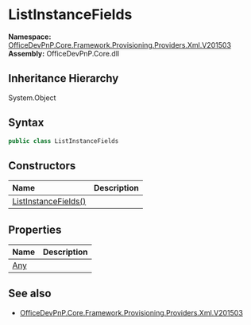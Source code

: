 # ListInstanceFields
  

**Namespace:** [OfficeDevPnP.Core.Framework.Provisioning.Providers.Xml.V201503](OfficeDevPnP.Core.Framework.Provisioning.Providers.Xml.V201503.md)  
**Assembly:** OfficeDevPnP.Core.dll  
## Inheritance Hierarchy
System.Object  
## Syntax
```C#
public class ListInstanceFields
```
## Constructors
|**Name**|**Description**|
|:-----|:-----|
| [ListInstanceFields()](OfficeDevPnP.Core.Framework.Provisioning.Providers.Xml.V201503.ListInstanceFields.Constructor1details.md) | 
## Properties
|**Name**|**Description**|
|:-----|:-----|
| [Any](OfficeDevPnP.Core.Framework.Provisioning.Providers.Xml.V201503.ListInstanceFields.Any.md) | 
## See also
- [OfficeDevPnP.Core.Framework.Provisioning.Providers.Xml.V201503](OfficeDevPnP.Core.Framework.Provisioning.Providers.Xml.V201503.md)
